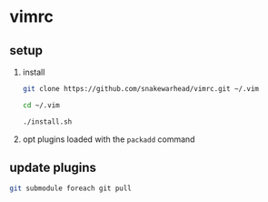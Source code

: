 # vimrc

## setup

1. install
    ```bash
    git clone https://github.com/snakewarhead/vimrc.git ~/.vim

    cd ~/.vim

    ./install.sh
    ```

1. opt plugins loaded with the `packadd` command

## update plugins

```bash
git submodule foreach git pull
```
